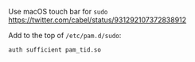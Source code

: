 Use macOS touch bar for `sudo` https://twitter.com/cabel/status/931292107372838912

Add to the top of `/etc/pam.d/sudo`:

```
auth sufficient pam_tid.so
```
